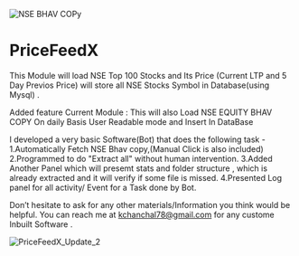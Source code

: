 ![NSE BHAV COPy](https://user-images.githubusercontent.com/40321363/179344540-6cf51d3a-cc06-4eec-9bbc-2830aa330775.png)
# PriceFeedX
This Module will  load NSE Top 100 Stocks  and Its Price (Current LTP and 5 Day Previos Price) will store all  NSE Stocks Symbol  in Database(using Mysql)  . 

Added feature
Current Module : This will also Load NSE EQUITY BHAV COPY  On daily Basis  User Readable mode and Insert In DataBase



I developed a very basic Software(Bot) that does the following task -
1.Automatically Fetch NSE Bhav copy,(Manual Click is also included)
2.Programmed to do "Extract all" without human intervention.
3.Added  Another Panel which will  presemt stats  and folder structure , which is already extracted and it will verify if some file is missed.
4.Presented Log panel for all activity/ Event  for a Task done by Bot.

Don’t hesitate to ask for any other materials/Information you think would be helpful.
You can reach me at kchanchal78@gmail.com  for any custome Inbuilt Software .

![PriceFeedX_Update_2](https://user-images.githubusercontent.com/40321363/188074516-2335d963-bebe-4ca4-9026-efba04e13c23.png)
